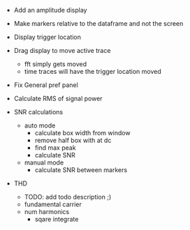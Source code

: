 - Add an amplitude display
- Make markers relative to the dataframe and not the screen
- Display trigger location
- Drag display to move active trace
    - fft simply gets moved
    - time traces will have the trigger location moved

- Fix General pref panel

- Calculate RMS of signal power

- SNR calculations
    - auto mode
        - calculate box width from window
        - remove half box with at dc
        - find max peak
        - calculate SNR
    - manual mode
        - calculate SNR between markers

- THD
    - TODO: add todo description ;)
    - fundamental carrier
    - num harmonics
        - sqare integrate